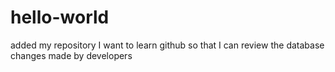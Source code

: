 # hello-world
added my repository
I want to learn github so that I can review the database changes made by developers
